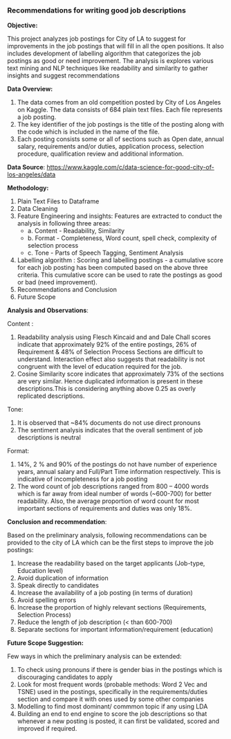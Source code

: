 
### Recommendations for writing good job descriptions

__Objective:__

This project analyzes job postings for City of LA to suggest for improvements in the job postings that will fill in all the open positions. It also includes development of labelling algorithm that categorizes the job postings as good or need improvement. The analysis is explores various text mining and NLP techniques like readability and similarity to gather insights and suggest recommendations

__Data Overview:__

1. The data comes from an old competition posted by City of Los Angeles on Kaggle. The data consists of 684 plain text files. Each file represents a job posting. 
2. The key identifier of the job postings is the title of the posting along with the code which is included in the name of the file.
3. Each posting consists some or all of sections such as Open date, annual salary, requirements and/or duties, application process, selection procedure, qualification review and additional information.

__Data Source__: https://www.kaggle.com/c/data-science-for-good-city-of-los-angeles/data 

__Methodology:__
1. Plain Text Files to Dataframe 
2. Data Cleaning
3. Feature Engineering and insights: Features are extracted to conduct the analysis in following three areas:
    * a. Content - Readability, Similarity
    * b. Format - Completeness, Word count, spell check, complexity of selection process
    * c. Tone - Parts of Speech Tagging, Sentiment Analysis
4. Labelling algorithm : Scoring and labelling postings  - a cumulative score for each job posting has been computed based on the above three criteria. This cumulative score can be used to rate the postings as good or bad (need improvement).
5. Recommendations and Conclusion 
6. Future Scope

__Analysis and Observations__:

Content : 
   1. Readability analysis using Flesch Kincaid and and Dale Chall scores indicate that approximately 92% of the entire postings, 26% of Requirement & 48% of Selection Process Sections are difficult to understand. Interaction effect also suggests that readability is not congruent with the level of education required for the job.
   2. Cosine Similarity score indicates that approximately 73% of the sections are very similar. Hence duplicated information is present in these descriptions.This is considering anything above 0.25 as overly replicated descriptions.

Tone: 
   1. It is observed that ~84% documents do not use direct pronouns
   2. The sentiment analysis indicates that the overall sentiment of job descriptions is neutral

Format:
   1. 14%, 2 % and 90% of the postings do not have number of experience years, annual salary and Full/Part Time information respectively. This is indicative of incompleteness for a job posting
   2. The word count of job descriptions ranged from 800 – 4000 words which is far away from ideal number of words (~600-700) for better readability. Also, the average proportion of word count for most important sections of requirements and duties was only 18%.  

__Conclusion and recommendation__:

Based on the preliminary analysis, following recommendations can be provided to the city of LA which can be the first steps to improve the job postings:

1. Increase the readability based on the target applicants (Job-type, Education level)
2. Avoid duplication of information
3. Speak directly to candidates
4. Increase the availability of a job posting (in terms of duration)
5. Avoid spelling errors
6. Increase the proportion of highly relevant sections (Requirements, Selection Process)
7. Reduce the length of job description (< than 600-700)
8. Separate sections for important information/requirement (education)

__Future Scope Suggestion:__

Few ways in which the preliminary analysis can be extended:
1. To check using pronouns if there is gender bias in the postings which is discouraging candidates to apply 
2. Look for most frequent words (probable methods: Word 2 Vec and TSNE) used in the postings, specifically     in the requirements/duties section and compare it with ones used by some other companies
3. Modelling to find most dominant/ commmon topic if any using LDA 
4. Building an end to end engine to score the job descriptions so that whenever a new posting is posted, it can first be validated, scored and improved if required.

